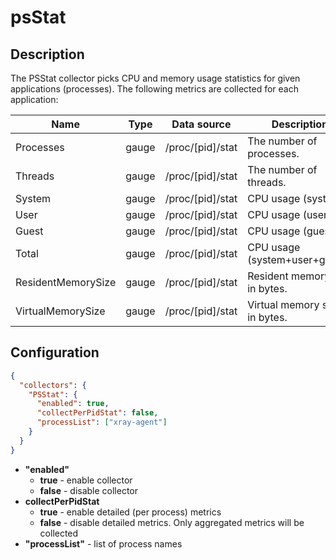 # psStat
## Description
The PSStat collector picks CPU and memory usage statistics for given applications (processes).
The following metrics are collected for each application:

| Name               | Type  | Data source        | Description                    |
|--------------------|-------|--------------------|--------------------------------|
| Processes          | gauge | /proc/\[pid\]/stat | The number of processes.       |
| Threads            | gauge | /proc/\[pid\]/stat | The number of threads.         |
| System             | gauge | /proc/\[pid\]/stat | CPU usage (system).            |
| User               | gauge | /proc/\[pid\]/stat | CPU usage (user).              |
| Guest              | gauge | /proc/\[pid\]/stat | CPU usage (guest).             |
| Total              | gauge | /proc/\[pid\]/stat | CPU usage (system+user+guest). |
| ResidentMemorySize | gauge | /proc/\[pid\]/stat | Resident memory size in bytes. |
| VirtualMemorySize  | gauge | /proc/\[pid\]/stat | Virtual memory size in bytes.  |

## Configuration
```json
{
  "collectors": {
    "PSStat": {
      "enabled": true,
      "collectPerPidStat": false,
      "processList": ["xray-agent"]
    }
  }
}
```
* **"enabled"**
  * **true** - enable collector
  * **false** - disable collector
* **collectPerPidStat**
  * **true** - enable detailed (per process) metrics
  * **false** - disable detailed metrics. Only aggregated metrics will be collected
* **"processList"** - list of process names